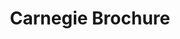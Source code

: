 ---
ee_id_thing: '2209'
site: '1'
type: '2'
inv_num: 2012-150
add_credit:
url: 2012-150-carnegie-brochure
title: Carnegie Brochure
year: '2012'
display_year: '2012'
medium: Booklet
dims:
pitch:
ps: "​Brochure made for a show at the Carnegie Museum. Unknown edition. Not for sale
  or available outside of the show.&nbsp;"
live_url:
youtube:
https://github.com/coryarcangel/alu:
imgs: carnegie-brochure-booklet-2012-150-full-1-database-ih.jpg
subheading:
download:
commission:
related:
layout: things-i-made
---